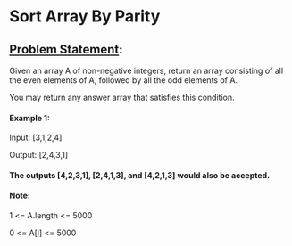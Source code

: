 # Sort Array By Parity

## [Problem Statement](https://leetcode.com/problems/sort-array-by-parity/):

Given an array A of non-negative integers, return an array consisting of all the even elements of A, followed by all the odd elements of A.

You may return any answer array that satisfies this condition.

 

#### Example 1:

Input: [3,1,2,4]

Output: [2,4,3,1]

#### The outputs [4,2,3,1], [2,4,1,3], and [4,2,1,3] would also be accepted.
 

#### Note:

1 <= A.length <= 5000

0 <= A[i] <= 5000